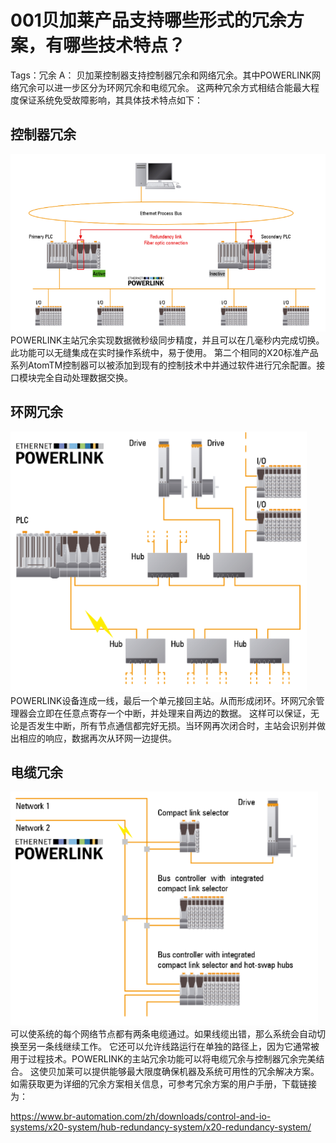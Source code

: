 # 001贝加莱产品支持哪些形式的冗余方案，有哪些技术特点？
Tags：冗余
A： 
贝加莱控制器支持控制器冗余和网络冗余。其中POWERLINK网络冗余可以进一步区分为环网冗余和电缆冗余。
这两种冗余方式相结合能最大程度保证系统免受故障影响，其具体技术特点如下：
## 控制器冗余
![Img](./FILES/001贝加莱产品支持哪些形式的冗余方案，有哪些技术特点？.md/img-20220530012946.png)
POWERLINK主站冗余实现数据微秒级同步精度，并且可以在几毫秒内完成切换。此功能可以无缝集成在实时操作系统中，易于使用。
第二个相同的X20标准产品系列AtomTM控制器可以被添加到现有的控制技术中并通过软件进行冗余配置。接口模块完全自动处理数据交换。

## 环网冗余
![Img](./FILES/001贝加莱产品支持哪些形式的冗余方案，有哪些技术特点？.md/img-20220530013011.png)
POWERLINK设备连成一线，最后一个单元接回主站。从而形成闭环。环网冗余管理器会立即在任意点寄存一个中断，并处理来自两边的数据。
这样可以保证，无论是否发生中断，所有节点通信都完好无损。当环网再次闭合时，主站会识别并做出相应的响应，数据再次从环网一边提供。

##  电缆冗余
![Img](./FILES/001贝加莱产品支持哪些形式的冗余方案，有哪些技术特点？.md/img-20220530013037.png)
可以使系统的每个网络节点都有两条电缆通过。如果线缆出错，那么系统会自动切换至另一条线继续工作。
它还可以允许线路运行在单独的路径上，因为它通常被用于过程技术。POWERLINK的主站冗余功能可以将电缆冗余与控制器冗余完美结合。
这使贝加莱可以提供能够最大限度确保机器及系统可用性的冗余解决方案。
如需获取更为详细的冗余方案相关信息，可参考冗余方案的用户手册，下载链接为：

https://www.br-automation.com/zh/downloads/control-and-io-systems/x20-system/hub-redundancy-system/x20-redundancy-system/